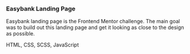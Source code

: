 ### Easybank Landing Page

Easybank landing page is the Frontend Mentor challenge.  The main goal was to build out this landing page and get it looking as close to the design as possible.

HTML, CSS, SCSS, JavaScript


